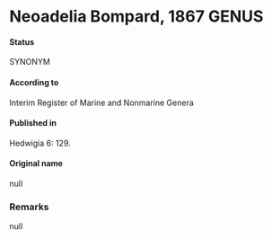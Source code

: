 Neoadelia Bompard, 1867 GENUS
=======

#### Status
SYNONYM

#### According to
Interim Register of Marine and Nonmarine Genera

#### Published in
Hedwigia 6: 129.

#### Original name
null

### Remarks
null